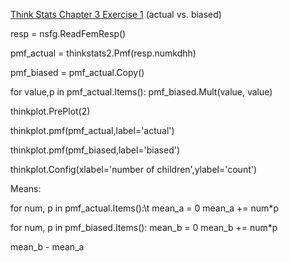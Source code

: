 [Think Stats Chapter 3 Exercise 1](http://greenteapress.com/thinkstats2/html/thinkstats2004.html#toc31) (actual vs. biased)

resp = nsfg.ReadFemResp()

pmf_actual = thinkstats2.Pmf(resp.numkdhh)

pmf_biased = pmf_actual.Copy()

for value,p in pmf_actual.Items():
    pmf_biased.Mult(value, value)
    
thinkplot.PrePlot(2)

thinkplot.pmf(pmf_actual,label='actual')

thinkplot.pmf(pmf_biased,label='biased')

thinkplot.Config(xlabel='number of children',ylabel='count')


Means:

for num, p in pmf_actual.Items():\t
    mean_a = 0
    mean_a += num*p
    
for num, p in pmf_biased.Items():
    mean_b = 0
    mean_b += num*p
    
mean_b - mean_a
